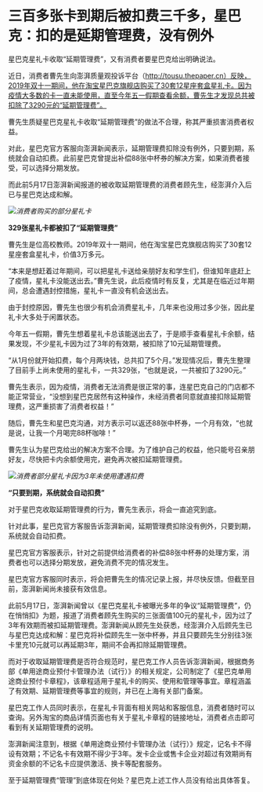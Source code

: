 # 三百多张卡到期后被扣费三千多，星巴克：扣的是延期管理费，没有例外

星巴克星礼卡收取“延期管理费”，又有消费者要星巴克给出明确说法。

近日，消费者曹先生向澎湃质量观投诉平台（http://tousu.thepaper.cn）反映，2019年双十一期间，他在淘宝星巴克旗舰店购买了30套12星座套盒星礼卡。因为疫情大多数的卡一直未能使用，直至今年五一假期查看余额，曹先生才发现总共被扣除了3290元的“延期管理费”。

曹先生质疑星巴克星礼卡收取“延期管理费”的做法不合理，称其严重损害消费者权益。

对此，星巴克官方客服向澎湃新闻表示，延期管理费扣除没有例外，只要到期，系统就会自动扣费。此前星巴克曾提出补偿88张中杯券的解决方案，如果消费者接受，可以选择分期发放。

而此前5月17日澎湃新闻报道的被收取延期管理费的消费者顾先生，经澎湃介入后已与星巴克达成和解。

![](https://inews.gtimg.com/om_bt/Ou0o60BJrs9oSvQsgPfTO89d5DFNSjDCsQSlHcNE73fuEAA/1000)_消费者购买的部分星礼卡_

**329张星礼卡都被扣了“延期管理费”**

曹先生是位高校教师。2019年双十一期间，他在淘宝星巴克旗舰店购买了30套12星座套盒星礼卡，价值3万多元。

“本来是想赶着过年期间，可以把星礼卡送给亲朋好友和学生们，但谁知年底赶上了疫情，星礼卡没能送出去。”曹先生说，此后疫情时有反复，尤其是在临近过年期间，总会遭遇封控措施，星礼卡一直没有机会送出去。

由于封控原因，曹先生也很少有机会消费星礼卡，几年来也没用过多少张，因此星礼卡大多处于闲置状态。

今年五一假期，曹先生想着星礼卡总该能送出去了，于是顺手查看星礼卡余额，结果发现，不少星礼卡因为过了3年的有效期，被扣除了10元延期管理费。

“从1月份就开始扣费，每个月两块钱，总共扣了5个月。”发现情况后，曹先生整理了目前手上尚未使用的星礼卡，一共329张，“也就是说，一共被扣了3290元。”

曹先生表示，因为疫情，消费者无法消费是很正常的事，连星巴克自己的门店都不能正常营业，“没想到星巴克居然有这种操作，未经消费者同意就直接扣除延期管理费，这严重损害了消费者权益！”

随后，曹先生和星巴克沟通，对方表示可以返还88张中杯券，一个月有效，“也就是说，让我一个月喝完88杯咖啡！”

曹先生认为星巴克给出的解决方案不合理。为了维护自己的权益，他只能号召亲朋好友，尽快把卡内余额使用完，避免再次被扣延期管理费。

![](https://inews.gtimg.com/om_bt/Ol8FPPOWChF_dRqsdf0ILVKdowj-hW2MFuOkTd85ASsPIAA/1000)_消费者部分星礼卡因为3年未使用遭遇扣费_

**“只要到期，系统就会自动扣费”**

对于星巴克收取延期管理费的行为，曹先生表示，将会一直追究到底。

针对此事，星巴克官方客服告诉澎湃新闻，延期管理费扣除没有例外，只要到期，系统就会自动扣费。

星巴克官方客服表示，针对之前提供给消费者的补偿88张中杯券的处理方案，消费者也可以选择分期发放，避免消费不完的情况发生。

星巴克官方客服同时表示，将会把曹先生的情况记录上报，并尽快反馈。但截至目前，澎湃新闻尚未接获有效信息。

此前5月17日，澎湃新闻曾以《星巴克星礼卡被曝光多年的争议“延期管理费”，仍在悄悄扣》为题，报道了消费者顾先生购买的三张面值100元的星礼卡，因为过了3年有效期而被扣延期管理费。澎湃新闻从顾先生处获悉，经澎湃介入后顾先生已与星巴克达成和解：星巴克将补偿顾先生一张中杯券，并且只要顾先生分别往3张卡里充10元就可以再延期3年，期间不会再扣除延期管理费。

而对于收取延期管理费是否符合规范时，星巴克工作人员告诉澎湃新闻，根据商务部《单用途商业预付卡管理办法（试行）》的相关规定，公司制定了《星巴克单用途商业预付卡章程》，该章程适用于星礼卡的购买、使用和管理等事宜。章程涵盖了有效期、延期管理费等事宜的规则，并已在上海有关部门备案。

星巴克工作人员同时表示，在星礼卡背面有相关网站和客服信息，消费者随时可以查询。另外淘宝的商品详情页面也有关于星礼卡章程的链接地址，消费者点击即可看到有关延期管理费的说明。

澎湃新闻注意到，根据《单用途商业预付卡管理办法（试行）》规定，记名卡不得设有效期；不记名卡有效期不得少于3年。发卡企业或售卡企业对超过有效期尚有资金余额的不记名卡应提供激活、换卡等配套服务。

至于延期管理费“管理”到底体现在何处？星巴克上述工作人员没有给出具体答复。

